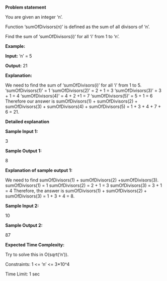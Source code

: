 **Problem statement**

You are given an integer ‘n’.

Function ‘sumOfDivisors(n)’ is defined as the sum of all divisors of ‘n’.

Find the sum of ‘sumOfDivisors(i)’ for all ‘i’ from 1 to ‘n’.

**Example:**

**Input:** ‘n’  = 5

**Output:** 21

**Explanation:**

We need to find the sum of ‘sumOfDivisors(i)’ for all ‘i’ from 1 to 5.
‘sumOfDivisors(1)’ = 1
‘sumOfDivisors(2)’ = 2 + 1 = 3
‘sumOfDivisors(3)’ = 3 + 1 = 4
‘sumOfDivisors(4)’ = 4 + 2 +1 = 7
‘sumOfDivisors(5)’ = 5 + 1 = 6
Therefore our answer is sumOfDivisors(1) + sumOfDivisors(2) + sumOfDivisors(3) + sumOfDivisors(4) + sumOfDivisors(5) = 1 + 3 + 4 + 7 + 6 = 21.

**Detailed explanation** 

**Sample Input 1:**

3

**Sample Output 1:**

8

**Explanation of sample output 1:**

We need to find sumOfDivisors(1) + sumOfDivisors(2) +sumOfDivisors(3).
sumOfDivisors(1) = 1
sumOfDivisors(2) = 2 + 1 = 3
sumOfDivisors(3) = 3 + 1 = 4
Therefore, the answer is sumOfDivisors(1) + sumOfDivisors(2) + sumOfDivisors(3) = 1 + 3 + 4 = 8.

**Sample Input 2:**

10

**Sample Output 2:**

87

**Expected Time Complexity:**

Try to solve this in O(sqrt(‘n’)).


Constraints:
1 <= ‘n’ <= 3*10^4

Time Limit: 1 sec